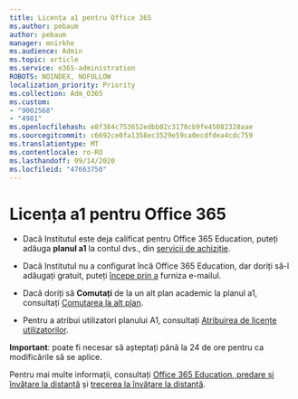 ```yaml
---
title: Licența a1 pentru Office 365
ms.author: pebaum
author: pebaum
manager: mnirkhe
ms.audience: Admin
ms.topic: article
ms.service: o365-administration
ROBOTS: NOINDEX, NOFOLLOW
localization_priority: Priority
ms.collection: Adm_O365
ms.custom:
- "9002568"
- "4981"
ms.openlocfilehash: e8f384c753652edbb02c3178cb9fe45082328aae
ms.sourcegitcommit: c6692ce0fa1358ec3529e59ca0ecdfdea4cdc759
ms.translationtype: MT
ms.contentlocale: ro-RO
ms.lasthandoff: 09/14/2020
ms.locfileid: "47663750"
---
```

# <a name="a1-license-for-office-365"></a>Licența a1 pentru Office 365

- Dacă Institutul este deja calificat pentru Office 365 Education, puteți adăuga **planul a1** la contul dvs., din [servicii de achiziție](https://docs.microsoft.com/microsoft-365/commerce/buy-another-subscription#buy-another-subscription).

- Dacă Institutul nu a configurat încă Office 365 Education, dar doriți să-l adăugați gratuit, puteți [începe prin a](https://www.microsoft.com/education/products/office) furniza e-mailul.

- Dacă doriți să **Comutați** de la un alt plan academic la planul a1, consultați [Comutarea la alt plan](https://docs.microsoft.com/microsoft-365/commerce/subscriptions/switch-plans-manually).

- Pentru a atribui utilizatori planului A1, consultați [Atribuirea de licențe utilizatorilor](https://docs.microsoft.com/microsoft-365/admin/manage/assign-licenses-to-users).

**Important**: poate fi necesar să așteptați până la 24 de ore pentru ca modificările să se aplice.

Pentru mai multe informații, consultați [Office 365 Education, predare și învățare la distanță](https://support.office.com/article/remote-teaching-and-learning-in-office-365-education-f651ccae-7b65-478b-8366-51bb884025c4) și [trecerea la învățare la distanță](https://www.microsoft.com/education/remote-learning).
